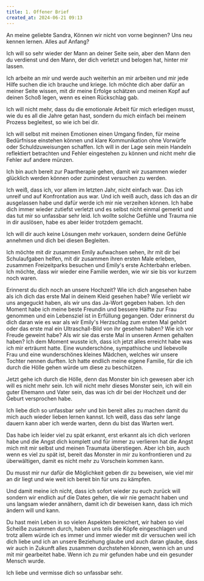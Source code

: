 ```yaml
---
title: 1. Offener Brief 
created_at: 2024-06-21 09:13
---
```


An meine geliebte Sandra,
Können wir nicht von vorne beginnen? Uns neu kennen lernen. Alles auf Anfang? 

Ich will so sehr wieder der Mann an deiner Seite sein, aber den Mann den du verdienst und den Mann, der dich verletzt und belogen hat, hinter mir lassen.

Ich arbeite an mir und werde auch weiterhin an mir arbeiten und mir jede Hilfe suchen die ich brauche und kriege. Ich möchte dich aber dafür an meiner Seite wissen, mit dir meine Erfolge schätzen und meinen Kopf auf deinen Schoß legen, wenn es einen Rückschlag gab. 

Ich will nicht mehr, dass du die emotionale Arbeit für mich erledigen musst, wie du es all die Jahre getan hast, sondern du mich einfach bei meinem Prozess begleitest, so wie ich bei dir. 

Ich will selbst mit meinen Emotionen einen Umgang finden, für meine Bedürfnisse einstehen können und klare Kommunikation ohne Vorwürfe oder Schuldzuweisungen schaffen. Ich will in der Lage sein mein Handeln reflektiert betrachten und Fehler eingestehen zu können und nicht mehr die Fehler auf andere münzen.

Ich bin auch bereit zur Paartherapie gehen, damit wir zusammen wieder glücklich werden können oder zumindest versuchen zu werden.

Ich weiß, dass ich, vor allem im letzten Jahr, nicht einfach war. Das ich unreif und auf Konfrontation aus war. Und ich weiß auch, dass ich das an dir ausgelassen habe und dafür werde ich mir nie verzeihen können. Ich habe dich immer wieder zutiefst verletzt und es selbst nicht einmal gemerkt und das tut mir so unfassbar sehr leid. Ich wollte solche Gefühle und Trauma nie in dir auslösen, habe es aber leider trotzdem gemacht. 

Ich will dir auch keine Lösungen mehr vorkauen, sondern deine Gefühle annehmen und dich bei diesen Begleiten. 

Ich möchte mit dir zusammen Emily aufwachsen sehen, ihr mit dir bei Schulaufgaben helfen, mit dir zusammen ihren ersten Male erleben, zusammen Freizeitparks besuchen und Emily's erste Achterbahn erleben. Ich möchte, dass wir wieder eine Familie werden, wie wir sie bis vor kurzem noch waren. 

Erinnerst du dich noch an unsere Hochzeit? Wie ich dich angesehen habe als ich dich das erste Mal in deinem Kleid gesehen habe? Wie verliebt wir uns angeguckt haben, als wir uns das Ja-Wort gegeben haben. Ich den Moment habe ich meine beste Freundin und bessere Hälfte zur Frau genommen und ein Lebensziel ist in Erfüllung gegangen. Oder erinnerst du dich daran wie es war als wir Emily's Herzschlag zum ersten Mal gehört oder das erste mal ein Ultraschall-Bild von ihr gesehen haben? Wie ich vor Freude geweint habe? Als wir sie das erste Mal in unseren Armen gehalten haben? Ich dem Moment wusste ich, dass ich jetzt alles erreicht habe was ich mir erträumt hatte. Eine wunderschöne, sympathische und liebevolle Frau und eine wunderschönes kleines Mädchen, welches wir unsere Tochter nennen durften. Ich hatte endlich meine eigene Familie, für die ich durch die Hölle gehen würde um diese zu beschützen. 

Jetzt gehe ich durch die Hölle, denn das Monster bin ich gewesen aber ich will es nicht mehr sein. Ich will nicht mehr dieses Monster sein, ich will ein guter Ehemann und Vater sein, das was ich dir bei der Hochzeit und der Geburt versprochen habe. 

Ich liebe dich so unfassbar sehr und bin bereit alles zu machen damit du mich auch wieder lieben lernen kannst. Ich weiß, dass das sehr lange dauern kann aber ich werde warten, denn du bist das Warten wert. 

Das habe ich leider viel zu spät erkannt, erst erkannt als ich dich verloren habe und die Angst dich komplett und für immer zu verlieren hat die Angst mich mit mir selbst und meinen Traumata überstiegen. Aber ich bin, auch wenn es viel zu spät ist, bereit das Monster in mir zu konfrontieren und zu überwältigen, damit es nicht mehr zu Vorschein kommen kann. 

Du musst mir nur dafür die Möglichkeit geben dir zu beweisen, wie viel mir an dir liegt und wie weit ich bereit bin für uns zu kämpfen.

Und damit meine ich nicht, dass ich sofort wieder zu euch zurück will sondern wir endlich  auf die Dates gehen, die wir nie gemacht haben und uns langsam wieder annähern, damit ich dir beweisen kann, dass ich mich ändern will und kann.

Du hast mein Leben in so vielen Aspekten bereichert, wir haben so viel Scheiße zusammen durch, haben uns teils die Köpfe eingeschlagen und trotz allem würde ich es immer und immer wieder mit dir versuchen weil ich dich liebe und ich an unsere Beziehung glaube und auch daran glaube, dass wir auch in Zukunft alles zusammen durchstehen können, wenn ich an und mit mir gearbeitet habe. Wenn ich zu mir gefunden habe und ein gesunder Mensch wurde.

Ich liebe und vermisse dich so unfassbar sehr.